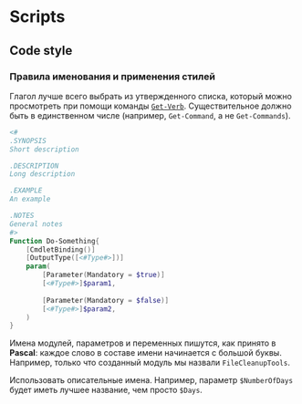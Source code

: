 # Scripts

## Code style

### Правила именования и применения стилей

Глагол лучше всего выбрать из утвержденного списка, который можно просмотреть при помощи команды [`Get-Verb`](https://learn.microsoft.com/en-us/powershell/scripting/learn/ps101/09-functions?view=powershell-7.4). Существительное должно быть в единственном числе (например, `Get-Command`, а не `Get-Commands`).

```powershell
<#
.SYNOPSIS
Short description

.DESCRIPTION
Long description

.EXAMPLE
An example

.NOTES
General notes
#>
Function Do-Something{
    [CmdletBinding()]
    [OutputType([<#Type#>])]
    param(
        [Parameter(Mandatory = $true)]
        [<#Type#>]$param1,
        
        [Parameter(Mandatory = $false)]
        [<#Type#>]$param2,
    )
}
```

Имена модулей, параметров и переменных пишутся, как принято в **Pascal**: каждое слово в составе имени начинается с большой буквы. Например, только что созданный модуль мы назвали `FileCleanupTools`.

Использовать описательные имена. Например, параметр `$NumberOfDays` будет иметь лучшее название, чем просто `$Days`.
